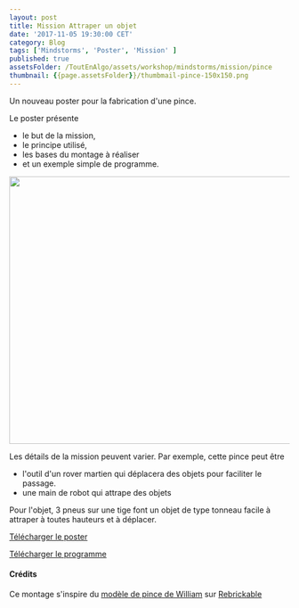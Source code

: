 ```yaml
---
layout: post
title: Mission Attraper un objet
date: '2017-11-05 19:30:00 CET'
category: Blog
tags: ['Mindstorms', 'Poster', 'Mission' ]
published: true
assetsFolder: /ToutEnAlgo/assets/workshop/mindstorms/mission/pince
thumbnail: {{page.assetsFolder}}/thumbmail-pince-150x150.png
---
```


Un nouveau poster pour la fabrication d'une pince.

Le poster présente
- le but de la mission,
- le principe utilisé,
- les bases du montage à réaliser
- et un exemple simple de programme.


<img src="{{page.assetsFolder}}/mission-pince.png" width="650px" height="480px" />

<!-- 1024 × 768 -->

<br>

Les détails de la mission peuvent varier. Par exemple, cette pince peut être
- l'outil d'un rover martien qui déplacera des objets pour faciliter le passage.
- une main de robot qui attrape des objets

Pour l'objet, 3 pneus sur une tige font un objet de type tonneau facile à attraper à toutes hauteurs et à déplacer.

<a href="{{page.assetsFolder}}/mission-pince.pdf)">Télécharger le poster</a>


<a href="{{page.assetsFolder}}/mission-pince.ev3)">Télécharger le programme</a>


#### Crédits

Ce montage s'inspire du [modèle de pince de William](https://rebrickable.com/mocs/MOC-3533/DLuders/most-simple-ev3-robot-claw-by-william/#comments) sur [Rebrickable](https://rebrickable.com)

